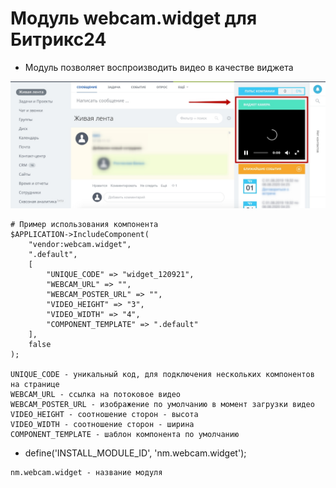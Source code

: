 # Модуль webcam.widget для Битрикс24

* Модуль позволяет воспроизводить видео в качестве виджета 

![Установленный модуль](1575745783265.jpg)

```
# Пример использования компонента
$APPLICATION->IncludeComponent(
    "vendor:webcam.widget",
    ".default",
    [
        "UNIQUE_CODE" => "widget_120921",
        "WEBCAM_URL" => "",
        "WEBCAM_POSTER_URL" => "",
        "VIDEO_HEIGHT" => "3",
        "VIDEO_WIDTH" => "4",
        "COMPONENT_TEMPLATE" => ".default"
    ],
    false
);

UNIQUE_CODE - уникальный код, для подключения нескольких компонентов на странице
WEBCAM_URL - ссылка на потоковое видео
WEBCAM_POSTER_URL - изображение по умолчанию в момент загрузки видео 
VIDEO_HEIGHT - соотношение сторон - высота
VIDEO_WIDTH - соотношение сторон - ширина
COMPONENT_TEMPLATE - шаблон компонента по умолчанию
```

* define('INSTALL_MODULE_ID', 'nm.webcam.widget');
```
nm.webcam.widget - название модуля
```